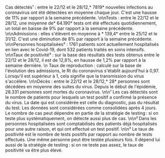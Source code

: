 Cas détectés¹ : entre le 22/12 et le 28/12,* 7819* nouvelles infections au coronavirus ont été détectées en moyenne chaque jour. C'est une hausse de 11% par rapport à la semaine précédente. \n\nTests : entre le 22/12 et le 28/12, une moyenne de* 64.190* tests ont été effectués quotidiennement, un total en baisse de 9% par rapport à la semaine précédente. \n\nAdmissions : elles s'élèvent en moyenne à * 139,4* entre le 25/12 et le 31/12. C'est une diminution de 8% par rapport à la semaine précédente. \n\nPersonnes hospitalisées² : 1761 patients sont actuellement hospitalisés en lien avec le Covid-19, dont 532 patients traités en soins intensifs. \n\nTaux de positivité³ : sur la base des résultats des tests obtenus entre le 22/12 et le 28/12, il est de 12,8%, en hausse de 1,2% par rapport à la semaine dernière. \n Taux de reproduction : calculé sur la base de l'évolution des admissions, le Rt du coronavirus s'établit aujourd'hui à 0,97. Lorsqu'il est supérieur à 1, cela signifie que la transmission du virus s'accélère. \n\nDécès : entre le 22/12 et le 28/12,* 28* personnes sont décédées en moyenne des suites du virus. Depuis le début de l'épidémie, 28.331 personnes sont mortes du coronavirus. \n\n¹ Les cas détectés sont le nombre de patients pour lesquels un test positif a confirmé la présence du virus. La date qui est considérée est celle du diagnostic, pas du résultat du test. Les données sont considérées comme consolidées après 4 jours. Le nombre de cas peut dépendre en partie de la stratégie de testing : si on teste plus systématiquement, on détecte aussi plus de cas. \n\n² Dans les personnes hospitalisées sont comptabilisés des patients déjà hospitalisés pour une autre raison, et qui ont effectué un test positif. \n\n³ Le taux de positivité est le nombre de tests positifs par rapport au nombre de tests effectués. Une même personne peut être testée plusieurs fois. Il dépend lui aussi de la stratégie de testing : si on ne teste pas assez, le taux de positivité va être plus élevé.
